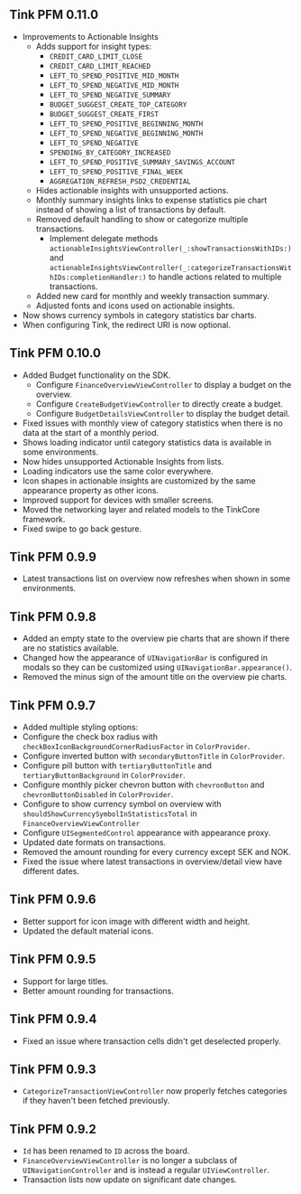 ## Tink PFM 0.11.0
- Improvements to Actionable Insights
    - Adds support for insight types:
        - `CREDIT_CARD_LIMIT_CLOSE`
        - `CREDIT_CARD_LIMIT_REACHED`
        - `LEFT_TO_SPEND_POSITIVE_MID_MONTH`
        - `LEFT_TO_SPEND_NEGATIVE_MID_MONTH`
        - `LEFT_TO_SPEND_NEGATIVE_SUMMARY`
        - `BUDGET_SUGGEST_CREATE_TOP_CATEGORY`
        - `BUDGET_SUGGEST_CREATE_FIRST`
        - `LEFT_TO_SPEND_POSITIVE_BEGINNING_MONTH`
        - `LEFT_TO_SPEND_NEGATIVE_BEGINNING_MONTH`
        - `LEFT_TO_SPEND_NEGATIVE`
        - `SPENDING_BY_CATEGORY_INCREASED`
        - `LEFT_TO_SPEND_POSITIVE_SUMMARY_SAVINGS_ACCOUNT`
        - `LEFT_TO_SPEND_POSITIVE_FINAL_WEEK`
        - `AGGREGATION_REFRESH_PSD2_CREDENTIAL`
    - Hides actionable insights with unsupported actions.
    - Monthly summary insights links to expense statistics pie chart instead of showing a list of transactions by default.
    - Removed default handling to show or categorize multiple transactions.
        - Implement delegate methods `actionableInsightsViewController(_:showTransactionsWithIDs:)` and `actionableInsightsViewController(_:categorizeTransactionsWithIDs:completionHandler:)` to handle actions related to multiple transactions.
    - Added new card for monthly and weekly transaction summary.
    - Adjusted fonts and icons used on actionable insights.
- Now shows currency symbols in category statistics bar charts.
- When configuring Tink, the redirect URI is now optional.

## Tink PFM 0.10.0
- Added Budget functionality on the SDK.
	- Configure `FinanceOverviewViewController` to display a budget on the overview.
	- Configure `CreateBudgetViewController` to directly create a budget.
	- Configure `BudgetDetailsViewController` to display the budget detail.
- Fixed issues with monthly view of category statistics when there is no data at the start of a monthly period.
- Shows loading indicator until category statistics data is available in some environments.
- Now hides unsupported Actionable Insights from lists.
- Loading indicators use the same color everywhere.
- Icon shapes in actionable insights are customized by the same appearance property as other icons.
- Improved support for devices with smaller screens.
- Moved the networking layer and related models to the TinkCore framework.
- Fixed swipe to go back gesture.

## Tink PFM 0.9.9
- Latest transactions list on overview now refreshes when shown in some environments.

## Tink PFM 0.9.8
- Added an empty state to the overview pie charts that are shown if there are no statistics available. 
- Changed how the appearance of `UINavigationBar` is configured in modals so they can be customized using `UINavigationBar.appearance()`.
- Removed the minus sign of the amount title on the overview pie charts. 

## Tink PFM 0.9.7
- Added multiple styling options: 
- Configure the check box radius with `checkBoxIconBackgroundCornerRadiusFactor` in `ColorProvider`.
- Configure inverted button with `secondaryButtonTitle` in `ColorProvider`.
- Configure pill button with `tertiaryButtonTitle` and `tertiaryButtonBackground` in `ColorProvider`.
- Configure monthly picker chevron button with `chevronButton` and `chevronButtonDisabled` in `ColorProvider`.
- Configure to show currency symbol on overview with `shouldShowCurrencySymbolInStatisticsTotal` in `FinanceOverviewViewController`
- Configure `UISegmentedControl` appearance with appearance proxy.
- Updated date formats on transactions.
- Removed the amount rounding for every currency except SEK and NOK.
- Fixed the issue where latest transactions in overview/detail view have different dates.

## Tink PFM 0.9.6
- Better support for icon image with different width and height.
- Updated the default material icons.

## Tink PFM 0.9.5
- Support for large titles.
- Better amount rounding for transactions.

## Tink PFM 0.9.4
- Fixed an issue where transaction cells didn't get deselected properly.

## Tink PFM 0.9.3
- `CategorizeTransactionViewController` now properly fetches categories if they haven't been fetched previously.

## Tink PFM 0.9.2
- `Id` has been renamed to `ID` across the board.
- `FinanceOverviewViewController` is no longer a subclass of `UINavigationController` and is instead a regular `UIViewController`. 
- Transaction lists now update on significant date changes.
